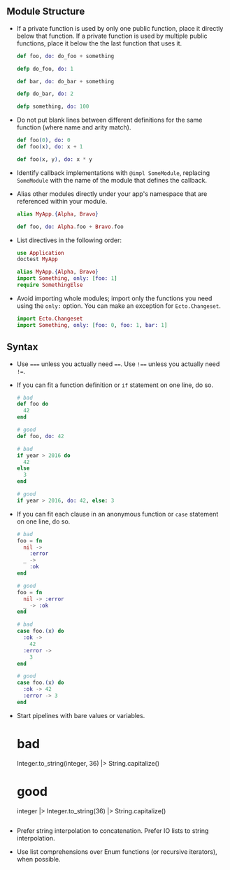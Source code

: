 ## Module Structure

- If a private function is used by only one public function, place it directly below that function. If a private function is used by multiple public functions, place it below the the last function that uses it.

    ```elixir
    def foo, do: do_foo + something

    defp do_foo, do: 1

    def bar, do: do_bar + something

    defp do_bar, do: 2

    defp something, do: 100

    ```

- Do not put blank lines between different definitions for the same function (where name and arity match).

    ```elixir
    def foo(0), do: 0
    def foo(x), do: x + 1

    def foo(x, y), do: x * y
    ```

- Identify callback implementations with `@impl SomeModule`, replacing `SomeModule` with the name of the module that defines the callback.

- Alias other modules directly under your app's namespace that are referenced within your module.

    ```elixir
    alias MyApp.{Alpha, Bravo}

    def foo, do: Alpha.foo + Bravo.foo
    ```

- List directives in the following order:

    ```elixir
    use Application
    doctest MyApp

    alias MyApp.{Alpha, Bravo}
    import Something, only: [foo: 1]
    require SomethingElse
    ```

- Avoid importing whole modules; import only the functions you need using the `only:` option. You can make an exception for `Ecto.Changeset`.

    ```elixir
    import Ecto.Changeset
    import Something, only: [foo: 0, foo: 1, bar: 1]
    ```

## Syntax

- Use `===` unless you actually need `==`. Use `!==` unless you actually need `!=`.

- If you can fit a function definition or `if` statement on one line, do so.

    ```elixir
    # bad
    def foo do
      42
    end

    # good
    def foo, do: 42
    ```

    ```elixir
    # bad
    if year > 2016 do
      42
    else
      3
    end

    # good
    if year > 2016, do: 42, else: 3
    ```

- If you can fit each clause in an anonymous function or `case` statement on one line, do so.

    ```elixir
    # bad
    foo = fn
      nil ->
        :error
      _ ->
        :ok
    end

    # good
    foo = fn
      nil -> :error
      _ -> :ok
    end
    ```

    ```elixir
    # bad
    case foo.(x) do
      :ok ->
        42
      :error ->
        3
    end

    # good
    case foo.(x) do
      :ok -> 42
      :error -> 3
    end
    ```

- Start pipelines with bare values or variables.

    # bad
    Integer.to_string(integer, 36) |> String.capitalize()

    # good
    integer
    |> Integer.to_string(36)
    |> String.capitalize()
    ```

- Prefer string interpolation to concatenation. Prefer IO lists to string interpolation.

- Use list comprehensions over Enum functions (or recursive iterators), when possible.
